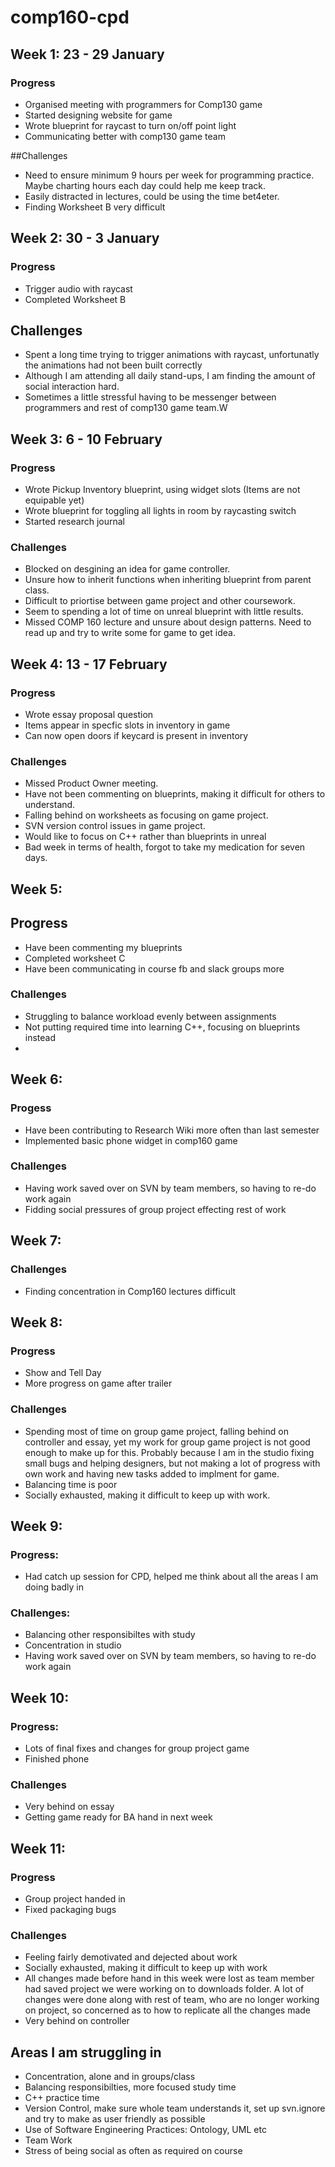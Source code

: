 # comp160-cpd

## Week 1: 23 - 29 January
### Progress
* Organised meeting with programmers for Comp130 game
* Started designing website for game
* Wrote blueprint for raycast to turn on/off point light
* Communicating better with comp130 game team

##Challenges
* Need to ensure minimum 9 hours per week for programming practice. Maybe charting hours each day could help me keep track.
* Easily distracted in lectures, could be using the time bet4eter.
* Finding Worksheet B very difficult 

## Week 2: 30 - 3 January 
### Progress
* Trigger audio with raycast
* Completed Worksheet B

## Challenges
* Spent a long time trying to trigger animations with raycast, unfortunatly the animations had not been built correctly
* Although I am attending all daily stand-ups, I am finding the amount of social interaction hard.
* Sometimes a little stressful having to be messenger between programmers and rest of comp130 game team.W

## Week 3: 6 - 10 February
### Progress
* Wrote Pickup Inventory blueprint, using widget slots (Items are not equipable yet)
* Wrote blueprint for toggling all lights in room by raycasting switch
* Started research journal

### Challenges
* Blocked on desgining an idea for game controller. 
* Unsure how to inherit functions when inheriting blueprint from parent class.
* Difficult to priortise between game project and other coursework. 
* Seem to spending a lot of time on unreal blueprint with little results. 
* Missed COMP 160 lecture and unsure about design patterns. Need to read up and try to write some for game to get idea.

## Week 4: 13 - 17 February
### Progress
* Wrote essay proposal question
* Items appear in specfic slots in inventory in game
* Can now open doors if keycard is present in inventory

### Challenges
* Missed Product Owner meeting.
* Have not been commenting on blueprints, making it difficult for others to understand.
* Falling behind on worksheets as focusing on game project.
* SVN version control issues in game project.
* Would like to focus on C++ rather than blueprints in unreal
* Bad week in terms of health, forgot to take my medication for seven days.

## Week 5:
## Progress
* Have been commenting my blueprints 
* Completed worksheet C
* Have been communicating in course fb and slack groups more

### Challenges
* Struggling to balance workload evenly between assignments
* Not putting required time into learning C++, focusing on blueprints instead 
*

## Week 6:
### Progess
* Have been contributing to Research Wiki more often than last semester
* Implemented basic phone widget in comp160 game 

### Challenges
* Having work saved over on SVN by team members, so having to re-do work again
* Fidding social pressures of group project effecting rest of work

## Week 7:
### Challenges
* Finding concentration in Comp160 lectures difficult 

## Week 8:
### Progress
* Show and Tell Day
* More progress on game after trailer

### Challenges
* Spending most of time on group game project, falling behind on controller and essay, yet my work for group game project is not good enough to make up for this. Probably because I am in the studio fixing small bugs and helping designers, but not making a lot of progress with own work and having new tasks added to implment for game. 
* Balancing time is poor
* Socially exhausted, making it difficult to keep up with work.

## Week 9:
### Progress:
* Had catch up session for CPD, helped me think about all the areas I am doing badly in

### Challenges:
* Balancing other responsibiltes with study
* Concentration in studio 
* Having work saved over on SVN by team members, so having to re-do work again

## Week 10:
### Progress:
* Lots of final fixes and changes for group project game
* Finished phone

### Challenges
* Very behind on essay
* Getting game ready for BA hand in next week

## Week 11:
### Progress
* Group project handed in
* Fixed packaging bugs

### Challenges
* Feeling fairly demotivated and dejected about work
* Socially exhausted, making it difficult to keep up with work
* All changes made before hand in this week were lost as team member had saved project we were working on to downloads folder. A lot of changes were done along with rest of team, who are no longer working on project, so concerned as to how to replicate all the changes made
* Very behind on controller

## Areas I am struggling in
* Concentration, alone and in groups/class
* Balancing responsibilties, more focused study time
* C++ practice time
* Version Control, make sure whole team understands it, set up svn.ignore and try to make as user friendly as possible
* Use of Software Engineering Practices: Ontology, UML etc
* Team Work
* Stress of being social as often as required on course
